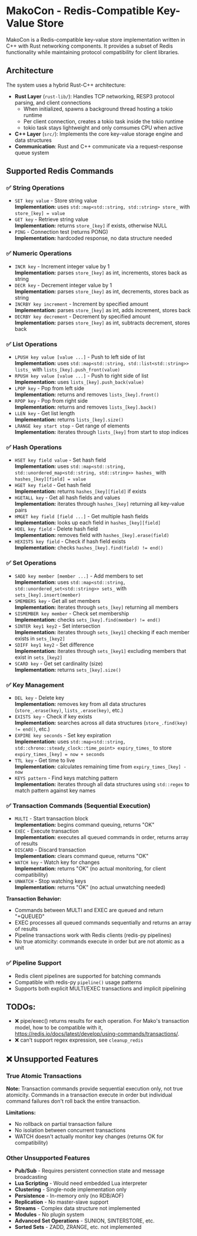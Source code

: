 # MakoCon - Redis-Compatible Key-Value Store

MakoCon is a Redis-compatible key-value store implementation written in C++ with Rust networking components. It provides a subset of Redis functionality while maintaining protocol compatibility for client libraries.

## Architecture

The system uses a hybrid Rust-C++ architecture:

- **Rust Layer** (`rust-lib/`): Handles TCP networking, RESP3 protocol parsing, and client connections
  * When initialized, spawns a background thread hosting a tokio runtime
  * Per client connection, creates a tokio task inside the tokio runtime
  * tokio task stays lightweight and only comsumes CPU when active
- **C++ Layer** (`src/`): Implements the core key-value storage engine and data structures
- **Communication**: Rust and C++ communicate via a request-response queue system

## Supported Redis Commands

### ✅ String Operations
- `SET key value` - Store string value  
  **Implementation:** uses `std::map<std::string, std::string> store_` with `store_[key] = value`
- `GET key` - Retrieve string value  
  **Implementation:** returns `store_[key]` if exists, otherwise NULL
- `PING` - Connection test (returns PONG)  
  **Implementation:** hardcoded response, no data structure needed

### ✅ Numeric Operations  
- `INCR key` - Increment integer value by 1  
  **Implementation:** parses `store_[key]` as int, increments, stores back as string
- `DECR key` - Decrement integer value by 1  
  **Implementation:** parses `store_[key]` as int, decrements, stores back as string
- `INCRBY key increment` - Increment by specified amount  
  **Implementation:** parses `store_[key]` as int, adds increment, stores back
- `DECRBY key decrement` - Decrement by specified amount  
  **Implementation:** parses `store_[key]` as int, subtracts decrement, stores back

### ✅ List Operations
- `LPUSH key value [value ...]` - Push to left side of list  
  **Implementation:** uses `std::map<std::string, std::list<std::string>> lists_` with `lists_[key].push_front(value)`
- `RPUSH key value [value ...]` - Push to right side of list  
  **Implementation:** uses `lists_[key].push_back(value)`
- `LPOP key` - Pop from left side  
  **Implementation:** returns and removes `lists_[key].front()`
- `RPOP key` - Pop from right side  
  **Implementation:** returns and removes `lists_[key].back()`
- `LLEN key` - Get list length  
  **Implementation:** returns `lists_[key].size()`
- `LRANGE key start stop` - Get range of elements  
  **Implementation:** iterates through `lists_[key]` from start to stop indices

### ✅ Hash Operations
- `HSET key field value` - Set hash field  
  **Implementation:** uses `std::map<std::string, std::unordered_map<std::string, std::string>> hashes_` with `hashes_[key][field] = value`
- `HGET key field` - Get hash field  
  **Implementation:** returns `hashes_[key][field]` if exists
- `HGETALL key` - Get all hash fields and values  
  **Implementation:** iterates through `hashes_[key]` returning all key-value pairs
- `HMGET key field [field ...]` - Get multiple hash fields  
  **Implementation:** looks up each field in `hashes_[key][field]`
- `HDEL key field` - Delete hash field  
  **Implementation:** removes field with `hashes_[key].erase(field)`
- `HEXISTS key field` - Check if hash field exists  
  **Implementation:** checks `hashes_[key].find(field) != end()`

### ✅ Set Operations
- `SADD key member [member ...]` - Add members to set  
  **Implementation:** uses `std::map<std::string, std::unordered_set<std::string>> sets_` with `sets_[key].insert(member)`
- `SMEMBERS key` - Get all set members  
  **Implementation:** iterates through `sets_[key]` returning all members
- `SISMEMBER key member` - Check set membership  
  **Implementation:** checks `sets_[key].find(member) != end()`
- `SINTER key1 key2` - Set intersection  
  **Implementation:** iterates through `sets_[key1]` checking if each member exists in `sets_[key2]`
- `SDIFF key1 key2` - Set difference  
  **Implementation:** iterates through `sets_[key1]` excluding members that exist in `sets_[key2]`
- `SCARD key` - Get set cardinality (size)  
  **Implementation:** returns `sets_[key].size()`

### ✅ Key Management
- `DEL key` - Delete key  
  **Implementation:** removes key from all data structures (`store_.erase(key)`, `lists_.erase(key)`, etc.)
- `EXISTS key` - Check if key exists  
  **Implementation:** searches across all data structures (`store_.find(key) != end()`, etc.)
- `EXPIRE key seconds` - Set key expiration  
  **Implementation:** uses `std::map<std::string, std::chrono::steady_clock::time_point> expiry_times_` to store `expiry_times_[key] = now + seconds`
- `TTL key` - Get time to live  
  **Implementation:** calculates remaining time from `expiry_times_[key] - now`
- `KEYS pattern` - Find keys matching pattern  
  **Implementation:** iterates through all data structures using `std::regex` to match pattern against key names

### ✅ Transaction Commands (Sequential Execution)
- `MULTI` - Start transaction block  
  **Implementation:** begins command queuing, returns "OK"
- `EXEC` - Execute transaction  
  **Implementation:** executes all queued commands in order, returns array of results
- `DISCARD` - Discard transaction  
  **Implementation:** clears command queue, returns "OK"
- `WATCH key` - Watch key for changes  
  **Implementation:** returns "OK" (no actual monitoring, for client compatibility)
- `UNWATCH` - Stop watching keys  
  **Implementation:** returns "OK" (no actual unwatching needed)

**Transaction Behavior:**
- Commands between MULTI and EXEC are queued and return "+QUEUED"
- EXEC processes all queued commands sequentially and returns an array of results
- Pipeline transactions work with Redis clients (redis-py pipelines)
- No true atomicity: commands execute in order but are not atomic as a unit

### ✅ Pipeline Support
- Redis client pipelines are supported for batching commands
- Compatible with redis-py `pipeline()` usage patterns
- Supports both explicit MULTI/EXEC transactions and implicit pipelining


## TODOs:
- ❌ pipe/exec() returns results for each operation. For Mako's transaction model, how to be compatible with it, https://redis.io/docs/latest/develop/using-commands/transactions/.
- ❌ can't support regex expression, see `cleanup_redis`

## ❌ Unsupported Features

### True Atomic Transactions
**Note:** Transaction commands provide sequential execution only, not true atomicity. Commands in a transaction execute in order but individual command failures don't roll back the entire transaction.

**Limitations:**
- No rollback on partial transaction failure
- No isolation between concurrent transactions
- WATCH doesn't actually monitor key changes (returns OK for compatibility)

### Other Unsupported Features
- **Pub/Sub** - Requires persistent connection state and message broadcasting
- **Lua Scripting** - Would need embedded Lua interpreter
- **Clustering** - Single-node implementation only
- **Persistence** - In-memory only (no RDB/AOF)
- **Replication** - No master-slave support
- **Streams** - Complex data structure not implemented
- **Modules** - No plugin system
- **Advanced Set Operations** - SUNION, SINTERSTORE, etc.
- **Sorted Sets** - ZADD, ZRANGE, etc. not implemented
